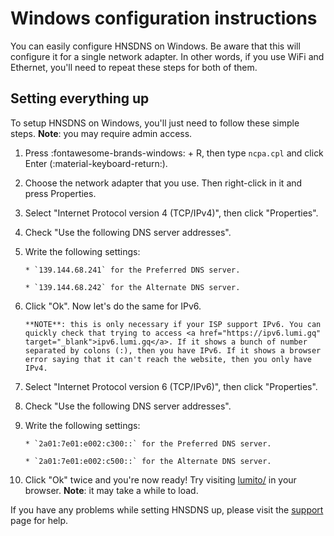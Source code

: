 # Windows configuration instructions

You can easily configure HNSDNS on Windows. Be aware that this will configure it for a single network adapter. In other words, if you use WiFi and Ethernet, you'll need to repeat these steps for both of them.

## Setting everything up

To setup HNSDNS on Windows, you'll just need to follow these simple steps. **Note**: you may require admin access.

1. Press :fontawesome-brands-windows: + R, then type `ncpa.cpl` and click Enter (:material-keyboard-return:).

2. Choose the network adapter that you use. Then right-click in it and press Properties.

3. Select "Internet Protocol version 4 (TCP/IPv4)", then click "Properties".

4. Check "Use the following DNS server addresses".

5. Write the following settings:
   
       * `139.144.68.241` for the Preferred DNS server.
       
       * `139.144.68.242` for the Alternate DNS server.

6. Click "Ok". Now let's do the same for IPv6.
   
       **NOTE**: this is only necessary if your ISP support IPv6. You can quickly check that trying to access <a href="https://ipv6.lumi.gq" target="_blank">ipv6.lumi.gq</a>. If it shows a bunch of number separated by colons (:), then you have IPv6. If it shows a browser error saying that it can't reach the website, then you only have IPv4.

7. Select "Internet Protocol version 6 (TCP/IPv6)", then click "Properties".

8. Check "Use the following DNS server addresses".

9. Write the following settings:
   
       * `2a01:7e01:e002:c300::` for the Preferred DNS server.
       
       * `2a01:7e01:e002:c500::` for the Alternate DNS server.

10. Click "Ok" twice and you're now ready! Try visiting <a href="http://lumito/" target="_blank">lumito/</a> in your browser. **Note**: it may take a while to load.

If you have any problems while setting HNSDNS up, please visit the [support](/support/) page for help.
